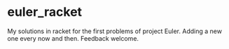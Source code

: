 # euler_racket

My solutions in racket for the first problems of project Euler. Adding a new one every now and then. Feedback welcome.
